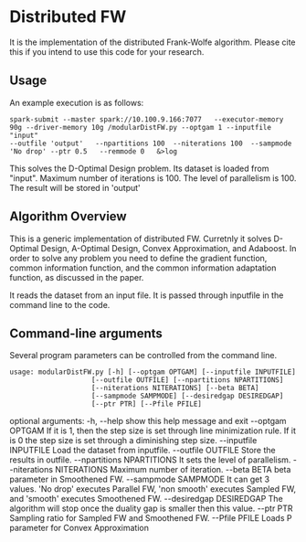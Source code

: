  Distributed FW
===========================

It is the implementation of the distributed Frank-Wolfe algorithm. Please cite this if you intend to use this code for your research.

Usage
-----
An example execution is as follows:

	spark-submit --master spark://10.100.9.166:7077   --executor-memory 90g --driver-memory 10g /modularDistFW.py --optgam 1 --inputfile "input" 
	--outfile 'output'   --npartitions 100  --niterations 100  --sampmode 'No drop' --ptr 0.5   --remmode 0   &>log


This solves the D-Optimal Design problem. Its dataset is loaded from "input". Maximum number of iterations is 100. The level of parallelism is 100. The result will be stored in 'output'
 

Algorithm  Overview
------------------


This is a generic implementation of distributed FW. Curretnly it solves D-Optimal Design, A-Optimal Design, Convex Approximation, and Adaboost. In order to solve any problem you need to define the gradient function, common information function, and the common information adaptation function, as discussed in the paper. 

It reads the dataset from an input file. It is passed through inputfile in the command line to the code. 



Command-line arguments
----------------------
Several program parameters can be controlled from the command line.


	usage: modularDistFW.py [-h] [--optgam OPTGAM] [--inputfile INPUTFILE]
                        [--outfile OUTFILE] [--npartitions NPARTITIONS]
                        [--niterations NITERATIONS] [--beta BETA]
                        [--sampmode SAMPMODE] [--desiredgap DESIREDGAP]
                        [--ptr PTR] [--Pfile PFILE]

optional arguments:
  -h, --help            show this help message and exit
  --optgam OPTGAM       If it is 1, then the step size is set through line
                        minimization rule. If it is 0 the step size is set
                        through a diminishing step size.
  --inputfile INPUTFILE
                        Load the dataset from inputfile.
  --outfile OUTFILE     Store the results in outfile.
  --npartitions NPARTITIONS
                        It sets the level of parallelism.
  --niterations NITERATIONS
                        Maximum number of iteration.
  --beta BETA           beta parameter in Smoothened FW.
  --sampmode SAMPMODE   It can get 3 values. 'No drop' executes Parallel FW,
                        'non smooth' executes Sampled FW, and 'smooth'
                        executes Smoothened FW.
  --desiredgap DESIREDGAP
                        The algorithm will stop once the duality gap is
                        smaller then this value.
  --ptr PTR             Sampling ratio for Sampled FW and Smoothened FW.
  --Pfile PFILE         Loads P parameter for Convex Approximation
		 




